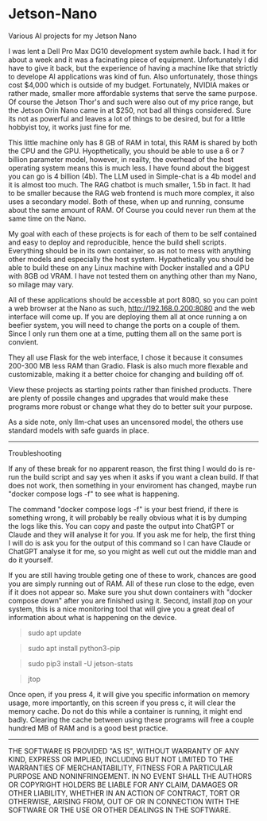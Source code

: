 # Jetson-Nano
Various AI projects for my Jetson Nano

I was lent a Dell Pro Max DG10 development system awhile back. I had it for about a week and it was a facinating piece of equipment. Unfortunately I did have to give it back, but the experience of having a machine like that strictly to develope AI applications was kind of fun. Also unfortunately, those things cost $4,000 which is outside of my budget. Fortunately, NVIDIA makes or rather made, smaller more affordable systems that serve the same purpose. Of course the Jetson Thor's and such were also out of my price range, but the Jetson Orin Nano came in at $250, not bad all things considered. Sure its not as powerful and leaves a lot of things to be desired, but for a little hobbyist toy, it works just fine for me.

This little machine only has 8 GB of RAM in total, this RAM is shared by both the CPU and the GPU. Hyopthetically, you should be able to use a 6 or 7 billion parameter model, however, in reailty, the overhead of the host operating system means this is much less. I have found about the biggest you can go is 4 billion (4b). The LLM used in Simple-chat is a 4b model and it is almost too much. The RAG chatbot is much smaller, 1.5b in fact. It had to be smaller because the RAG web frontend is much more complex, it also uses a secondary model. Both of these, when up and running, consume about the same amount of RAM. Of Course you could never run them at the same time on the Nano.

My goal with each of these projects is for each of them to be self contained and easy to deploy and reproducible, hence the build shell scripts. Everything should be in its own container, so as not to mess with anything other models and especially the host system. Hypathetically you should be able to build these on any Linux machine with Docker installed and a GPU with 8GB od VRAM. I have not tested them on anything other than my Nano, so milage may vary.

All of these applications should be accessble at port 8080, so you can point a web browser at the Nano as such, http://192.168.0.200:8080 and the web interface will come up. If you are deploying them all at once running a on beefier system, you will need to change the ports on a couple of them. Since I only run them one at a time, putting them all on the same port is convient.

They all use Flask for the web interface, I chose it because it consumes 200-300 MB less RAM than Gradio. Flask is also much more flexable and customizable, making it a better choice for changing and building off of.

View these projects as starting points rather than finished products. There are plenty of possile changes and upgrades that would make these programs more robust or change what they do to better suit your purpose.

As a side note, only llm-chat uses an uncensored model, the others use standard models with safe guards in place.

----------

Troubleshooting

If any of these break for no apparent reason, the first thing I would do is re-run the build script and say yes when it asks if you want a clean build. If that does not work, then something in your enviroment has changed, maybe run "docker compose logs -f" to see what is happening.

The command "docker compose logs -f" is your best friend, if there is something wrong, it will probably be really obvious what it is by dumping the logs like this. You can copy and paste the output into ChatGPT or Claude and they will analyse it for you. If you ask me for help, the first thing I will do is ask you for the output of this command so I can have Claude or ChatGPT analyse it for me, so you might as well cut out the middle man and do it yourself.

If you are still  having trouble geting one of these to work, chances are good you are simply running out of RAM. All of these run close to the edge, even if it does not appear so. Make sure you shut down containers with "docker compose down" after you are finished using it. Second, install jtop on your system, this is a nice monitoring tool that will give you a great deal of information about what is happening on the device.

> sudo apt update

> sudo apt install python3-pip

> sudo pip3 install -U jetson-stats

> jtop

Once open, if you press 4, it will give you specific information on memory usage, more importantly, on this screen if you press c, it will clear the memory cache. Do not do this while a container is running, it might end badly. Clearing the cache between using these programs will free a couple hundred MB of RAM and is a good best practice.

----------

THE SOFTWARE IS PROVIDED "AS IS", WITHOUT WARRANTY OF ANY KIND, EXPRESS OR
IMPLIED, INCLUDING BUT NOT LIMITED TO THE WARRANTIES OF MERCHANTABILITY,
FITNESS FOR A PARTICULAR PURPOSE AND NONINFRINGEMENT. IN NO EVENT SHALL THE
AUTHORS OR COPYRIGHT HOLDERS BE LIABLE FOR ANY CLAIM, DAMAGES OR OTHER
LIABILITY, WHETHER IN AN ACTION OF CONTRACT, TORT OR OTHERWISE, ARISING FROM,
OUT OF OR IN CONNECTION WITH THE SOFTWARE OR THE USE OR OTHER DEALINGS IN THE
SOFTWARE.

